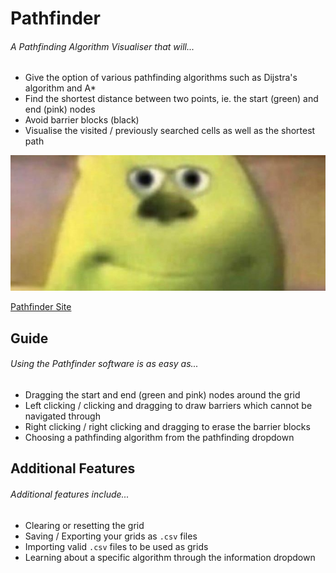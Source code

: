 # Pathfinder
###### A Pathfinding Algorithm Visualiser that will...
* Give the option of various pathfinding algorithms such as Dijstra's algorithm and A*
* Find the shortest distance between two points, ie. the start (green) and end (pink) nodes
* Avoid barrier blocks (black)
* Visualise the visited / previously searched cells as well as the shortest path

![Pathfinder Software](img/title_img2.jpg?raw=true "Pathfinder Example")

[Pathfinder Site](https://aidangp.github.io/Pathfinder)

## Guide
###### Using the Pathfinder software is as easy as...
* Dragging the start and end (green and pink) nodes around the grid
* Left clicking / clicking and dragging to draw barriers which cannot be navigated through
* Right clicking / right clicking and dragging to erase the barrier blocks
* Choosing a pathfinding algorithm from the pathfinding dropdown

## Additional Features
###### Additional features include...
* Clearing or resetting the grid
* Saving / Exporting your grids as `.csv` files
* Importing valid `.csv` files to be used as grids
* Learning about a specific algorithm through the information dropdown
